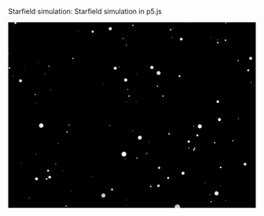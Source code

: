 Starfield simulation:
   Starfield simulation in p5.js

![starfield simulation gif](https://github.com/TamilRavi214/p5_js_codes/blob/master/starfield/star_field_animation.gif)

